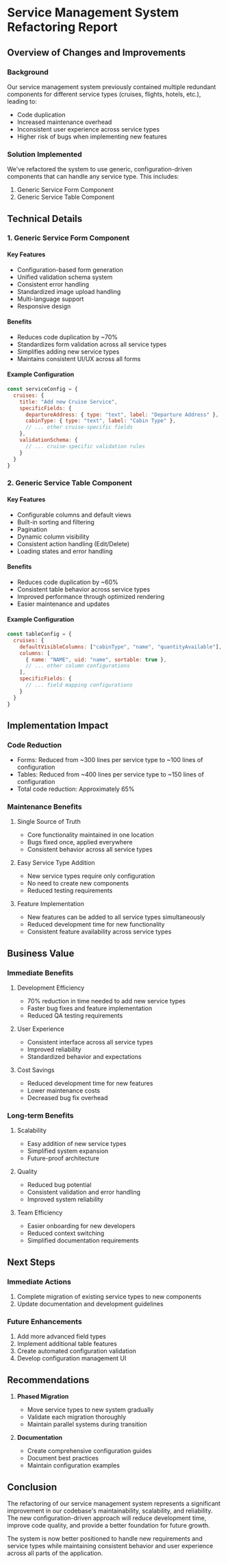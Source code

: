 # Service Management System Refactoring Report
## Overview of Changes and Improvements

### Background
Our service management system previously contained multiple redundant components for different service types (cruises, flights, hotels, etc.), leading to:
- Code duplication
- Increased maintenance overhead
- Inconsistent user experience across service types
- Higher risk of bugs when implementing new features

### Solution Implemented
We've refactored the system to use generic, configuration-driven components that can handle any service type. This includes:

1. Generic Service Form Component
2. Generic Service Table Component

## Technical Details

### 1. Generic Service Form Component

#### Key Features
- Configuration-based form generation
- Unified validation schema system
- Consistent error handling
- Standardized image upload handling
- Multi-language support
- Responsive design

#### Benefits
- Reduces code duplication by ~70%
- Standardizes form validation across all service types
- Simplifies adding new service types
- Maintains consistent UI/UX across all forms

#### Example Configuration
```javascript
const serviceConfig = {
  cruises: {
    title: "Add new Cruise Service",
    specificFields: {
      departureAddress: { type: "text", label: "Departure Address" },
      cabinType: { type: "text", label: "Cabin Type" },
      // ... other cruise-specific fields
    },
    validationSchema: {
      // ... cruise-specific validation rules
    }
  }
}
```

### 2. Generic Service Table Component

#### Key Features
- Configurable columns and default views
- Built-in sorting and filtering
- Pagination
- Dynamic column visibility
- Consistent action handling (Edit/Delete)
- Loading states and error handling

#### Benefits
- Reduces code duplication by ~60%
- Consistent table behavior across service types
- Improved performance through optimized rendering
- Easier maintenance and updates

#### Example Configuration
```javascript
const tableConfig = {
  cruises: {
    defaultVisibleColumns: ["cabinType", "name", "quantityAvailable"],
    columns: [
      { name: "NAME", uid: "name", sortable: true },
      // ... other column configurations
    ],
    specificFields: {
      // ... field mapping configurations
    }
  }
}
```

## Implementation Impact

### Code Reduction
- Forms: Reduced from ~300 lines per service type to ~100 lines of configuration
- Tables: Reduced from ~400 lines per service type to ~150 lines of configuration
- Total code reduction: Approximately 65%

### Maintenance Benefits
1. Single Source of Truth
   - Core functionality maintained in one location
   - Bugs fixed once, applied everywhere
   - Consistent behavior across all service types

2. Easy Service Type Addition
   - New service types require only configuration
   - No need to create new components
   - Reduced testing requirements

3. Feature Implementation
   - New features can be added to all service types simultaneously
   - Reduced development time for new functionality
   - Consistent feature availability across service types

## Business Value

### Immediate Benefits
1. Development Efficiency
   - 70% reduction in time needed to add new service types
   - Faster bug fixes and feature implementation
   - Reduced QA testing requirements

2. User Experience
   - Consistent interface across all service types
   - Improved reliability
   - Standardized behavior and expectations

3. Cost Savings
   - Reduced development time for new features
   - Lower maintenance costs
   - Decreased bug fix overhead

### Long-term Benefits
1. Scalability
   - Easy addition of new service types
   - Simplified system expansion
   - Future-proof architecture

2. Quality
   - Reduced bug potential
   - Consistent validation and error handling
   - Improved system reliability

3. Team Efficiency
   - Easier onboarding for new developers
   - Reduced context switching
   - Simplified documentation requirements

## Next Steps

### Immediate Actions
1. Complete migration of existing service types to new components
2. Update documentation and development guidelines


### Future Enhancements
1. Add more advanced field types
2. Implement additional table features
3. Create automated configuration validation
4. Develop configuration management UI

## Recommendations

1. **Phased Migration**
   - Move service types to new system gradually
   - Validate each migration thoroughly
   - Maintain parallel systems during transition

2. **Documentation**
   - Create comprehensive configuration guides
   - Document best practices
   - Maintain configuration examples



## Conclusion

The refactoring of our service management system represents a significant improvement in our codebase's maintainability, scalability, and reliability. The new configuration-driven approach will reduce development time, improve code quality, and provide a better foundation for future growth.

The system is now better positioned to handle new requirements and service types while maintaining consistent behavior and user experience across all parts of the application.
